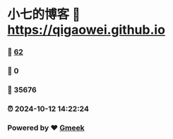 # 小七的博客 :link: https://qigaowei.github.io 
### :page_facing_up: [62](https://qigaowei.github.io/tag.html) 
### :speech_balloon: 0 
### :hibiscus: 35676 
### :alarm_clock: 2024-10-12 14:22:24 
### Powered by :heart: [Gmeek](https://github.com/Meekdai/Gmeek)
